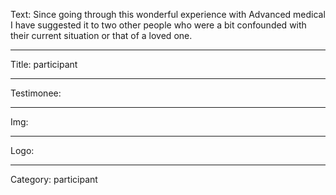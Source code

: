 Text: Since going through this wonderful experience with Advanced medical I have suggested it to two other people who were a bit confounded with their current situation or that of a loved one.

----

Title: participant

----

Testimonee:

----

Img:

----

Logo:

----

Category: participant

